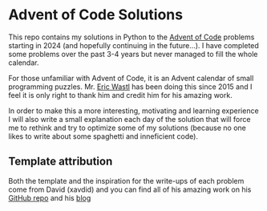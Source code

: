 # Advent of Code Solutions

This repo contains my solutions in Python to the [Advent of Code](https://adventofcode.com/) problems starting in 2024 (and hopefully continuing in the future...). I have completed some problems over the past 3-4 years but never managed to fill the whole calendar.  

For those unfamiliar with Advent of Code, it is an Advent calendar of small programming puzzles. Mr. [Eric Wastl](https://was.tl/) has been doing this since 2015 and I feel it is only right to thank him and credit him for his amazing work. 
  
In order to make this a more interesting, motivating and learning experience I will also write a small explanation each day of the solution that will force me to rethink and try to optimize some of my solutions (because no one likes to write about some spaghetti and inneficient code).

## Template attribution
Both the template and the inspiration for the write-ups of each problem come from David (xavdid) and you can find all of his amazing work on his [GitHub repo](https://github.com/xavdid/advent-of-code/) and his [blog](https://advent-of-code.xavd.id/)
